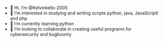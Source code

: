 - 👋 Hi, I’m @Kelvinkello-2005
- 👀 I’m interested in studying and writing scripts python, java, JavaScriptl and php
- 🌱 I’m currently learning python 
- 💞️ I’m looking to collaborate in creating useful programs for cybersecurity and bugbounty 

<!---
Kelvinkello-2005/Kelvinkello-2005 is a ✨ special ✨ repository because its `README.md` (this file) appears on your GitHub profile.
You can click the Preview link to take a look at your changes.
--->
